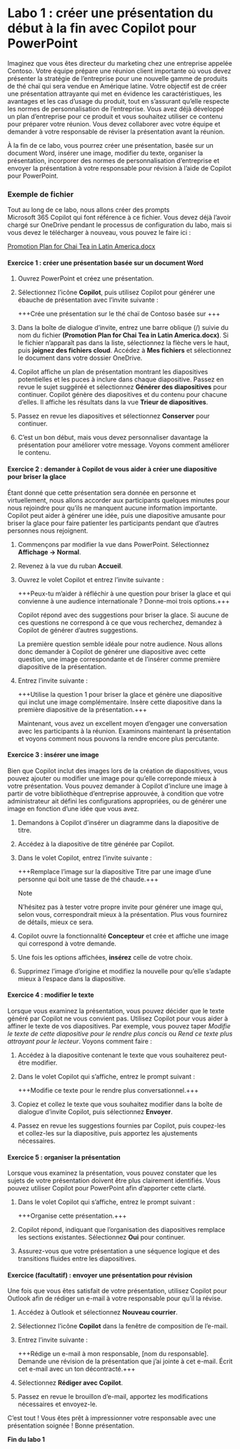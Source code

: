 # Labo 1 : créer une présentation du début à la fin avec Copilot pour PowerPoint

Imaginez que vous êtes directeur du marketing chez une entreprise appelée Contoso. Votre équipe prépare une réunion client importante où vous devez présenter la stratégie de l’entreprise pour une nouvelle gamme de produits de thé chaï qui sera vendue en Amérique latine. Votre objectif est de créer une présentation attrayante qui met en évidence les caractéristiques, les avantages et les cas d’usage du produit, tout en s’assurant qu’elle respecte les normes de personnalisation de l’entreprise. Vous avez déjà développé un plan d’entreprise pour ce produit et vous souhaitez utiliser ce contenu pour préparer votre réunion. Vous devez collaborer avec votre équipe et demander à votre responsable de réviser la présentation avant la réunion.

À la fin de ce labo, vous pourrez créer une présentation, basée sur un document Word, insérer une image, modifier du texte, organiser la présentation, incorporer des normes de personnalisation d’entreprise et envoyer la présentation à votre responsable pour révision à l’aide de Copilot pour PowerPoint.

### Exemple de fichier

Tout au long de ce labo, nous allons créer des prompts Microsoft 365 Copilot qui font référence à ce fichier. Vous devez déjà l’avoir chargé sur OneDrive pendant le processus de configuration du labo, mais si vous devez le télécharger à nouveau, vous pouvez le faire ici :

[Promotion Plan for Chai Tea in Latin America.docx](https://go.microsoft.com/fwlink/?linkid=2269126)

#### Exercice 1 : créer une présentation basée sur un document Word

1. Ouvrez PowerPoint et créez une présentation.

1. Sélectionnez l’icône **Copilot**, puis utilisez Copilot pour générer une ébauche de présentation avec l’invite suivante :

    +++Crée une présentation sur le thé chaï de Contoso basée sur +++

1. Dans la boîte de dialogue d’invite, entrez une barre oblique (/) suivie du nom du fichier **(Promotion Plan for Chai Tea in Latin America.docx)**. Si le fichier n’apparaît pas dans la liste, sélectionnez la flèche vers le haut, puis **joignez des fichiers cloud**. Accédez à **Mes fichiers** et sélectionnez le document dans votre dossier OneDrive.
   
1. Copilot affiche un plan de présentation montrant les diapositives potentielles et les puces à inclure dans chaque diapositive. Passez en revue le sujet suggéréé et sélectionnez **Générer des diapositives** pour continuer. Copilot génère des diapositives et du contenu pour chacune d’elles. Il affiche les résultats dans la vue **Trieur de diapositives**.

1. Passez en revue les diapositives et sélectionnez **Conserver** pour continuer.

1. C’est un bon début, mais vous devez personnaliser davantage la présentation pour améliorer votre message. Voyons comment améliorer le contenu.

#### Exercice 2 : demander à Copilot de vous aider à créer une diapositive pour briser la glace

Étant donné que cette présentation sera donnée en personne et virtuellement, nous allons accorder aux participants quelques minutes pour nous rejoindre pour qu’ils ne manquent aucune information importante. Copilot peut aider à générer une idée, puis une diapositive amusante pour briser la glace pour faire patienter les participants pendant que d’autres personnes nous rejoignent.

1. Commençons par modifier la vue dans PowerPoint. Sélectionnez **Affichage -> Normal**.

1. Revenez à la vue du ruban **Accueil**.

1. Ouvrez le volet Copilot et entrez l’invite suivante :

     +++Peux-tu m’aider à réfléchir à une question pour briser la glace et qui convienne à une audience internationale ? Donne-moi trois options.+++

     Copilot répond avec des suggestions pour briser la glace. Si aucune de ces questions ne correspond à ce que vous recherchez, demandez à Copilot de générer d’autres suggestions.

     La première question semble idéale pour notre audience. Nous allons donc demander à Copilot de générer une diapositive avec cette question, une image correspondante et de l’insérer comme première diapositive de la présentation.

1. Entrez l’invite suivante :

    +++Utilise la question 1 pour briser la glace et génère une diapositive qui inclut une image complémentaire. Insère cette diapositive dans la première diapositive de la présentation.+++

    Maintenant, vous avez un excellent moyen d’engager une conversation avec les participants à la réunion. Examinons maintenant la présentation et voyons comment nous pouvons la rendre encore plus percutante.

#### Exercice 3 : insérer une image

Bien que Copilot inclut des images lors de la création de diapositives, vous pouvez ajouter ou modifier une image pour qu’elle correponde mieux à votre présentation. Vous pouvez demander à Copilot d’inclure une image à partir de votre bibliothèque d’entreprise approuvée, à condition que votre administrateur ait défini les configurations appropriées, ou de générer une image en fonction d’une idée que vous avez.

1. Demandons à Copilot d’insérer un diagramme dans la diapositive de titre.

1. Accédez à la diapositive de titre générée par Copilot.

1. Dans le volet Copilot, entrez l’invite suivante :

    +++Remplace l’image sur la diapositive Titre par une image d’une personne qui boit une tasse de thé chaude.+++

    > [!NOTE]
    > N’hésitez pas à tester votre propre invite pour générer une image qui, selon vous, correspondrait mieux à la présentation. Plus vous fournirez de détails, mieux ce sera.

1. Copilot ouvre la fonctionnalité **Concepteur** et crée et affiche une image qui correspond à votre demande.

1. Une fois les options affichées, **insérez** celle de votre choix.

1. Supprimez l’image d’origine et modifiez la nouvelle pour qu’elle s’adapte mieux à l’espace dans la diapositive.

#### Exercice 4 : modifier le texte

Lorsque vous examinez la présentation, vous pouvez décider que le texte généré par Copilot ne vous convient pas. Utilisez Copilot pour vous aider à affiner le texte de vos diapositives. Par exemple, vous pouvez taper *Modifie le texte de cette diapositive pour le rendre plus concis* ou *Rend ce texte plus attrayant pour le lecteur*. Voyons comment faire :

1. Accédez à la diapositive contenant le texte que vous souhaiterez peut-être modifier.

1. Dans le volet Copilot qui s’affiche, entrez le prompt suivant :

    +++Modifie ce texte pour le rendre plus conversationnel.+++

1. Copiez et collez le texte que vous souhaitez modifier dans la boîte de dialogue d’invite Copilot, puis sélectionnez **Envoyer**.

1. Passez en revue les suggestions fournies par Copilot, puis coupez-les et collez-les sur la diapositive, puis apportez les ajustements nécessaires.

#### Exercice 5 : organiser la présentation

Lorsque vous examinez la présentation, vous pouvez constater que les sujets de votre présentation doivent être plus clairement identifiés. Vous pouvez utiliser Copilot pour PowerPoint afin d’apporter cette clarté.

1. Dans le volet Copilot qui s’affiche, entrez le prompt suivant :

    +++Organise cette présentation.+++

1. Copilot répond, indiquant que l’organisation des diapositives remplace les sections existantes. Sélectionnez **Oui** pour continuer.

1. Assurez-vous que votre présentation a une séquence logique et des transitions fluides entre les diapositives.

#### Exercice (facultatif) : envoyer une présentation pour révision

Une fois que vous êtes satisfait de votre présentation, utilisez Copilot pour Outlook afin de rédiger un e-mail à votre responsable pour qu’il la révise.

1. Accédez à Outlook et sélectionnez **Nouveau courrier**.

1. Sélectionnez l’icône **Copilot** dans la fenêtre de composition de l’e-mail.

1. Entrez l’invite suivante :

    +++Rédige un e-mail à mon responsable, [nom du responsable]. Demande une révision de la présentation que j’ai jointe à cet e-mail. Écrit cet e-mail avec un ton décontracté.+++

1. Sélectionnez **Rédiger avec Copilot**.

1. Passez en revue le brouillon d’e-mail, apportez les modifications nécessaires et envoyez-le.

C’est tout ! Vous êtes prêt à impressionner votre responsable avec une présentation soignée ! Bonne présentation.

**Fin du labo 1**
